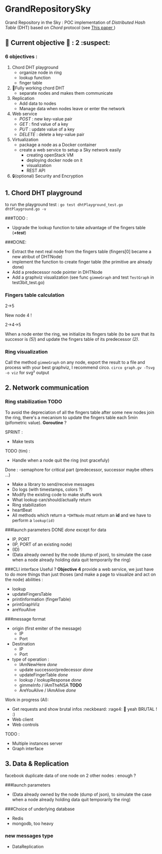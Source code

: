 GrandRepositorySky
==================

Grand Repository in the Sky : POC implementation of _Distributed Hash Table_ (DHT) based on _Chord_ protocol (see [This paper ](http://pdos.csail.mit.edu/papers/chord:sigcomm01/chord_sigcomm.pdf))

:construction: Current objective :construction: : **2** :suspect:
---------------------

### 6 objectives : 
1. Chord DHT playground 
	- organize node in ring
	- lookup function
	- finger table
2. :wrench:Fully working chord DHT
	- separate nodes and makes them communicate
3. Replication
	- Add data to nodes
	- Manage data when nodes leave or enter the network
4. Web service
	- _POST_ : new key-value pair
	- _GET_ : find value of a key
	- _PUT_ : update value of a key
	- _DELETE_ : delete a key-value pair
5. Virtualization 
	- package a node as a Docker container
	- create a web service to setup a Sky network easily
		- creating openStack VM
		- deploying docker node on it
		- visualization
		- REST API
6. :lock:(optional) Security and Encryption



## 1. Chord DHT playground 

to run the playground test : 
`go test dhtPlayground_test.go dhtPlayground.go -v`

###TODO : 
- Upgrade the lookup function to take advantage of the fingers table (***+test***)

###DONE:
- Extract the next real node from the fingers table (fingers[0] became a new atribut of DHTNode)
- implement the function to create finger table (the primitive are already done)
- Add a predecessor node pointer in DHTNode
- Add a graphviz visualization (see func ``gimmeGraph`` and test ``TestGraph`` in test3bit_test.go)

### Fingers table calculation 

2->5

New node 4 !

2->4->5

When a node enter the ring, we initialize its fingers table (to be sure that its succesor is *(5)*) and update the fingers table of its predecessor *(2)*. 


### Ring visualization
Call the method ``gimmeGraph`` on any node, export the result to a file and process with your best graphviz, I recommend circo. ``circo graph.gv -Tsvg -o viz`` for svg² output

## 2. Network communication
### Ring stabilization TODO
To avoid the depreciation of all the fingers table after some new nodes join the ring, there's a mecanism to update the fingers table each 5min (pifometric value).
**Goroutine** ?

SPRINT : 
- Make tests

TODO (tim) :
- Handle when a node quit the ring (not gracefuly)

Done : 
-semaphore for critical part (predecessor, successor maybe others ...)
- Make a library to send/receive messages 		
- Do logs (with timestamps, colors ?) 		
- Modify the existing code to make stuffs work 
- What lookup can/should/actually return 
- Ring stabilization 
- heartBeat 
- All methods which return a `*DHTNode` must return an **id** and we have to perform a `lookup(id)`

###launch parameters DONE
*done* except for data
- IP, PORT 
- (IP, PORT of an existing node)
- (ID)
- (Data already owned by the node (dump of json), to simulate the case when a node already holding data quit temporarily the ring)


###CLI interface
Useful ? **Objective 4** provide a web service, we just have to do more things than just thoses (and make a page to visualize and act on the node)
abilities : 
- lookup
- updateFingersTable
- printInformation (fingerTable)
- printGraphViz
- areYouAlive

###message format
- origin (first emiter of the message)
	- IP
	- Port
- Destination
	- IP
	- Port
- type of operation :
	- IAmNewHere *done*
	- update successor/predecessor *done*
	- updateFingerTable  *done*
	- lookup / lookupResponse *done*
	- gimmeInfo / IAmTheNSA **TODO**
	- AreYouAlive / IAmAlive *done*


Work in progress (Al):
- Get requests and show brutal infos :neckbeard: :rage4: :boar: yeah BRUTAL ! :)
- Web client
- Web controls


TODO :
- Multiple instances server
- Graph interface



## 3. Data & Replication
facebook duplicate data of one node on 2 other nodes : enough ?

###launch parameters 
- (Data already owned by the node (dump of json), to simulate the case when a node already holding data quit temporarily the ring)

###Choice of underlying database
- Redis
- mongodb, too heavy

### new messages type
- DataReplication
